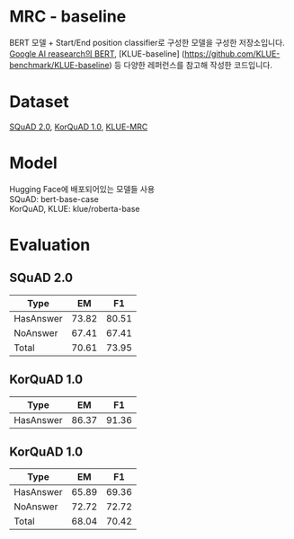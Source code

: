# MRC - baseline
BERT 모델 + Start/End position classifier로 구성한 모델을 구성한 저장소입니다. [Google AI reasearch의 BERT](https://github.com/google-research/bert), 
[KLUE-baseline] (https://github.com/KLUE-benchmark/KLUE-baseline) 등 다양한 레퍼런스를 참고해 작성한 코드입니다.

# Dataset
[SQuAD 2.0](https://rajpurkar.github.io/SQuAD-explorer/), [KorQuAD 1.0](https://korquad.github.io/KorQuad%201.0/), [KLUE-MRC](https://klue-benchmark.com/)

# Model
Hugging Face에 배포되어있는 모델들 사용  
SQuAD: bert-base-case  
KorQuAD, KLUE: klue/roberta-base  

# Evaluation

## SQuAD 2.0
|Type|EM|F1|
|---|---|---|
|HasAnswer|73.82|80.51|
|NoAnswer|67.41|67.41|
|Total|70.61|73.95|  

## KorQuAD 1.0
|Type|EM|F1|
|---|---|---|
|HasAnswer|86.37|91.36|

## KorQuAD 1.0
|Type|EM|F1|
|---|---|---|
|HasAnswer|65.89|69.36|
|NoAnswer|72.72|72.72|
|Total|68.04|70.42|  
